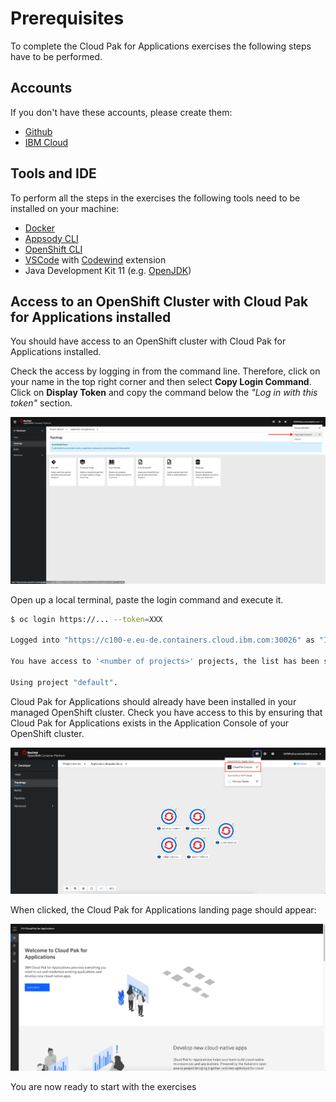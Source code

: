 # Prerequisites

To complete the Cloud Pak for Applications exercises the following steps have to be performed.

## Accounts

If you don't have these accounts, please create them:

- [Github](https://github.com/)
- [IBM Cloud](https://cloud.ibm.com/)

## Tools and IDE

To perform all the steps in the exercises the following tools need to be installed on your machine:

- [Docker](https://docs.docker.com/desktop/#download-and-install)
- [Appsody CLI](https://appsody.dev/docs/getting-started/installation)
- [OpenShift CLI](https://www.okd.io/download.html)
- [VSCode](https://code.visualstudio.com/download) with [Codewind](https://code.visualstudio.com/download) extension
- Java Development Kit 11 (e.g. [OpenJDK](https://openjdk.java.net/install/))

## Access to an OpenShift Cluster with Cloud Pak for Applications installed

You should have access to an OpenShift cluster with Cloud Pak for Applications installed.

Check the access by logging in from the command line. Therefore, click on your name in the top right corner and then select **Copy Login Command**. Click on **Display Token** and copy the command below the _"Log in with this token"_ section.

![OCP Copy Login Command](images-00/copy-login.png)

Open up a local terminal, paste the login command and execute it.

```bash
$ oc login https://... --token=XXX

Logged into "https://c100-e.eu-de.containers.cloud.ibm.com:30026" as "IAM#<your account>" using the token provided.

You have access to '<number of projects>' projects, the list has been suppressed. You can list all projects with 'oc projects'

Using project "default".
```

Cloud Pak for Applications should already have been installed in your managed OpenShift cluster. Check you have access to this by ensuring that Cloud Pak for Applications exists in the Application Console of your OpenShift cluster.

![Cloud Pak for Apps](images-00/cp4a-open.png)

When clicked, the Cloud Pak for Applications landing page should appear:

![Cloud Pak for Apps](images-00/cp4a-console.png)

You are now ready to start with the exercises
